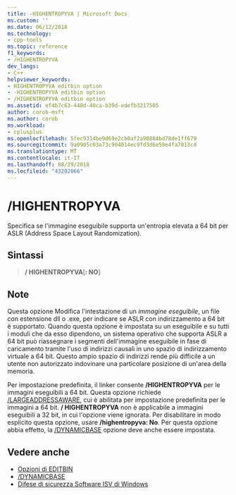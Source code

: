 ```yaml
---
title: -HIGHENTROPYVA | Microsoft Docs
ms.custom: ''
ms.date: 06/12/2018
ms.technology:
- cpp-tools
ms.topic: reference
f1_keywords:
- /HIGHENTROPYVA
dev_langs:
- C++
helpviewer_keywords:
- HIGHENTROPYVA editbin option
- -HIGHENTROPYVA editbin option
- /HIGHENTROPYVA editbin option
ms.assetid: ef4b7c63-440d-40ca-b39d-edefb3217505
author: corob-msft
ms.author: corob
ms.workload:
- cplusplus
ms.openlocfilehash: 5fec9314be9d69e2cb0af2a98884bd78de1ff679
ms.sourcegitcommit: 9a0905c03a73c904014ec9fd3d6e59e4fa7813cd
ms.translationtype: MT
ms.contentlocale: it-IT
ms.lasthandoff: 08/29/2018
ms.locfileid: "43202066"
---
```

# <a name="highentropyva"></a>/HIGHENTROPYVA

Specifica se l'immagine eseguibile supporta un'entropia elevata a 64 bit per ASLR (Address Space Layout Randomization).

## <a name="syntax"></a>Sintassi

> **/ HIGHENTROPYVA**[**: NO**]

## <a name="remarks"></a>Note

Questa opzione Modifica l'intestazione di un *immagine eseguibile*, un file con estensione dll o .exe, per indicare se ASLR con indirizzamento a 64 bit è supportato. Quando questa opzione è impostata su un eseguibile e su tutti i moduli che da esso dipendono, un sistema operativo che supporta ASLR a 64 bit può riassegnare i segmenti dell'immagine eseguibile in fase di caricamento tramite l'uso di indirizzi causali in uno spazio di indirizzamento virtuale a 64 bit. Questo ampio spazio di indirizzi rende più difficile a un utente non autorizzato indovinare una particolare posizione di un'area della memoria.

Per impostazione predefinita, il linker consente **/HIGHENTROPYVA** per le immagini eseguibili a 64 bit. Questa opzione richiede [/LARGEADDRESSAWARE](largeaddressaware.md), cui è abilitata per impostazione predefinita per le immagini a 64 bit. **/ HIGHENTROPYVA** non è applicabile a immagini eseguibili a 32 bit, in cui l'opzione viene ignorata. Per disabilitare in modo esplicito questa opzione, usare **/highentropyva: No**. Per questa opzione abbia effetto, la [/DYNAMICBASE](dynamicbase.md) opzione deve anche essere impostata.

## <a name="see-also"></a>Vedere anche

- [Opzioni di EDITBIN](editbin-options.md)
- [/DYNAMICBASE](dynamicbase.md)
- [Difese di sicurezza Software ISV di Windows](https://msdn.microsoft.com/library/bb430720.aspx)
